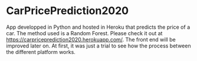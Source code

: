 # CarPricePrediction2020

App developped in Python and hosted in Heroku that predicts the price of a car. The method used is a Random Forest. 
Please check it out at https://carpriceprediction2020.herokuapp.com/. 
The front end will be improved later on. At first, it was just a trial to see how the process between the different platform works.
